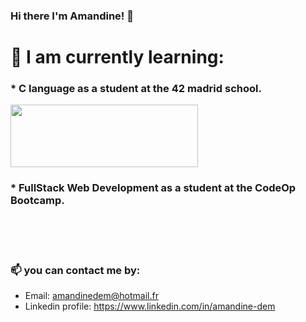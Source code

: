 ### Hi there I'm Amandine! 👋

<!--
**calamitymandy/calamitymandy** is a ✨ _special_ ✨ repository because its `README.md` (this file) appears on your GitHub profile.

Here are some ideas to get you started:

- 🔭 I’m currently working on ...
- 🌱 I’m currently learning ...
- 👯 I’m looking to collaborate on ...
- 🤔 I’m looking for help with ...
- 💬 Ask me about ...
- 📫 How to reach me: ...
- 😄 Pronouns: ...
- ⚡ Fun fact: ...
-->

# 🌱 I am currently learning:

### * C language as a student at the 42 madrid school. 

<img src="https://candidatura.42madrid.com/uploads/admissions/campus/logo_website/4/Logo_42_Version_D_01.svg" width="300" height="100">

### * FullStack Web Development as a student at the CodeOp Bootcamp. 

<br><br><br>
### 📫 you can contact me by: ###
-  Email: amandinedem@hotmail.fr
-  Linkedin profile: https://www.linkedin.com/in/amandine-dem
